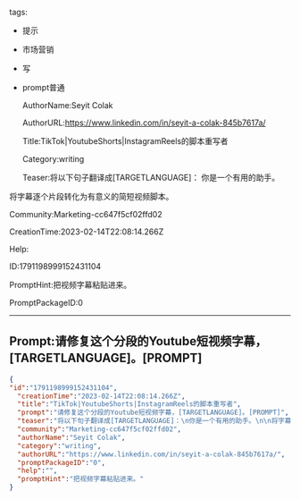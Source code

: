   tags: 
- 提示
- 市场营销
- 写
- prompt普通

  AuthorName:Seyit Colak

  AuthorURL:https://www.linkedin.com/in/seyit-a-colak-845b7617a/

  Title:TikTok|YoutubeShorts|InstagramReels的脚本重写者

  Category:writing

  Teaser:将以下句子翻译成[TARGETLANGUAGE]：
你是一个有用的助手。

将字幕逐个片段转化为有意义的简短视频脚本。

  Community:Marketing-cc647f5cf02ffd02

  CreationTime:2023-02-14T22:08:14.266Z

  Help:

  ID:1791198999152431104

  PromptHint:把视频字幕粘贴进来。

  PromptPackageID:0

  ---

  ## Prompt:请修复这个分段的Youtube短视频字幕，[TARGETLANGUAGE]。[PROMPT]

  ```json
  {
  "id":"1791198999152431104",
    "creationTime":"2023-02-14T22:08:14.266Z",
    "title":"TikTok|YoutubeShorts|InstagramReels的脚本重写者",
    "prompt":"请修复这个分段的Youtube短视频字幕，[TARGETLANGUAGE]。[PROMPT]",
    "teaser":"将以下句子翻译成[TARGETLANGUAGE]：\n你是一个有用的助手。\n\n将字幕逐个片段转化为有意义的简短视频脚本。",
    "community":"Marketing-cc647f5cf02ffd02",
    "authorName":"Seyit Colak",
    "category":"writing",
    "authorURL":"https://www.linkedin.com/in/seyit-a-colak-845b7617a/",
    "promptPackageID":"0",
    "help":"",
    "promptHint":"把视频字幕粘贴进来。"
  }
  ```
